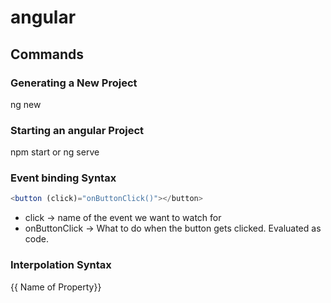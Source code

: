 # angular

## Commands 
### Generating a New Project 
ng new <app name>

### Starting an angular Project 
npm start or ng serve

### Event binding Syntax

```javascript
<button (click)="onButtonClick()"></button>
```

* click -> name of the event we want to watch for
* onButtonClick -> What to do when the button gets clicked. Evaluated as code. 

### Interpolation Syntax
{{ Name of Property}}